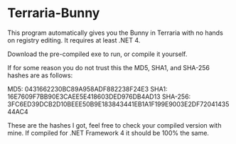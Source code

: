 # Terraria-Bunny
This program automatically gives you the Bunny in Terraria with no hands on registry editing. It requires at least .NET 4.

Download the pre-compiled exe to run, or compile it yourself.

If for some reason you do not trust this the MD5, SHA1, and SHA-256 hashes are as follows:

MD5: 0431662230BC89A958ADF882238F24E3
SHA1: 16E7609F7BB90E3CAEE5E418603DED976DB4AD13
SHA-256: 3FC6ED39DCB2D10BEEE50B9E183843441EB1A1F199E9003E2DF7204143544AC4

These are the hashes I got, feel free to check your compiled version with mine. If compiled for .NET Framework 4 it should be 100% the same.